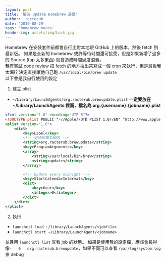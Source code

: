 ```yaml
---
layout: post
title: '解決 Update Homebrew 過慢'
author: 'racterub'
date: '2019-08-29'
tags: 'homebrew macos'
header-img: assets/img/back.jpg
---
```

Homebrew 在安裝套件前都會自行比對本地跟 GitHub 上的版本，然後 fetch 到最新版。
如果是全新的 homebrew 或許等待時間還可接受，但是如果新增了過多的 Source (tap 太多東西) 就會造成時間過度浪費。
<br/>
我有嘗試 code review 把 fetch 的地方拉出來寫成一個 cron 來執行，但是最後我太懶(? 決定直接讓他自己跑 `/usr/local/bin/brew update`
<br/>
以下會是我自行使用的設定
1. 建立 plist
- `~/Library/LaunchAgents/org.racterub.brewupdate.plist` **一定要放在 ~/Library/LaunchAgents 裡面，檔名為 org.{username}.{jobname}.plist**

```xml
<?xml version="1.0" encoding="UTF-8"?>
<!DOCTYPE plist PUBLIC "-//Apple//DTD PLIST 1.0//EN" "http://www.apple.com/DTDs/PropertyList-1.0.dtd">
<plist version="1.0">
    <dict>
        <key>Label</key>
        <!-- 必須和檔名相同 -->
        <string>org.racterub.brewupdate</string>
        <key>ProgramArguments</key>
        <array>
            <string>/usr/local/bin/brew</string>
            <string>update</string>
        </array>

        <!-- Update every midnight -->
        <key>StartCalendarInterval</key>
        <dict>
            <key>Hour</key>
            <integer>0</integer>
        </dict>
    </dict>
</plist>
```

2. 執行
- `launchctl load ~/library/LaunchAgents/<jobfile>`
- `launchctl start ~/Library/LaunchAgent/<jobname>`

並且用 `launchctl list` 查看 job 的狀態。
如果是使用我的設定檔，應該會長得像`-   0   org.racterub.brewupdate`，如果不同可以查看 `/var/log/system.log` 來 debug
